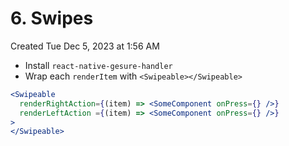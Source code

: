 # 6. Swipes
Created Tue Dec 5, 2023 at 1:56 AM

- Install `react-native-gesure-handler`
- Wrap each `renderItem` with `<Swipeable></Swipeable>`

```jsx
<Swipeable 
  renderRightAction={(item) => <SomeComponent onPress={} />}
  renderLeftAction ={(item) => <SomeComponent onPress={} />}
>
</Swipeable>
```
